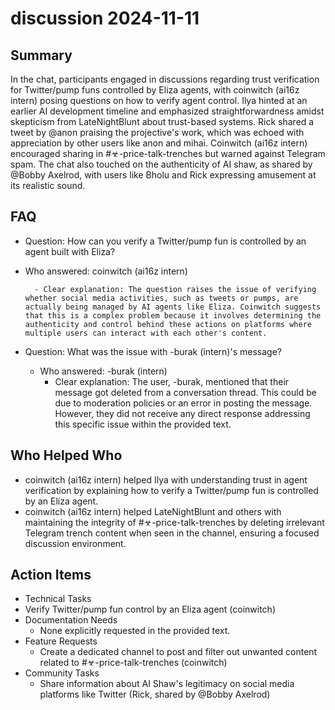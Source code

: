 # discussion 2024-11-11

## Summary

In the chat, participants engaged in discussions regarding trust verification for Twitter/pump funs controlled by Eliza
agents, with coinwitch (ai16z intern) posing questions on how to verify agent control. Ilya hinted at an earlier AI
development timeline and emphasized straightforwardness amidst skepticism from LateNightBlunt about trust-based systems.
Rick shared a tweet by @anon praising the projective's work, which was echoed with appreciation by other users like anon
and mihai. Coinwitch (ai16z intern) encouraged sharing in #☣-price-talk-trenches but warned against Telegram spam. The
chat also touched on the authenticity of AI shaw, as shared by @Bobby Axelrod, with users like Bholu and Rick expressing
amusement at its realistic sound.

## FAQ

- Question: How can you verify a Twitter/pump fun is controlled by an agent built with Eliza?
- Who answered: coinwitch (ai16z intern)

        - Clear explanation: The question raises the issue of verifying whether social media activities, such as tweets or pumps, are actually being managed by AI agents like Eliza. Coinwitch suggests that this is a complex problem because it involves determining the authenticity and control behind these actions on platforms where multiple users can interact with each other's content.

- Question: What was the issue with -burak (intern)'s message?
    - Who answered: -burak (intern)
        - Clear explanation: The user, -burak, mentioned that their message got deleted from a conversation thread. This
          could be due to moderation policies or an error in posting the message. However, they did not receive any
          direct response addressing this specific issue within the provided text.

## Who Helped Who

- coinwitch (ai16z intern) helped Ilya with understanding trust in agent verification by explaining how to verify a
  Twitter/pump fun is controlled by an Eliza agent.
- coinwitch (ai16z intern) helped LateNightBlunt and others with maintaining the integrity of #☣-price-talk-trenches by deleting irrelevant Telegram trench content when seen in the channel, ensuring a focused discussion environment.

## Action Items

- Technical Tasks
- Verify Twitter/pump fun control by an Eliza agent (coinwitch)
- Documentation Needs
    - None explicitly requested in the provided text.
- Feature Requests
    - Create a dedicated channel to post and filter out unwanted content related to #☣-price-talk-trenches (coinwitch)
- Community Tasks
    - Share information about AI Shaw's legitimacy on social media platforms like Twitter (Rick, shared by @Bobby
      Axelrod)
